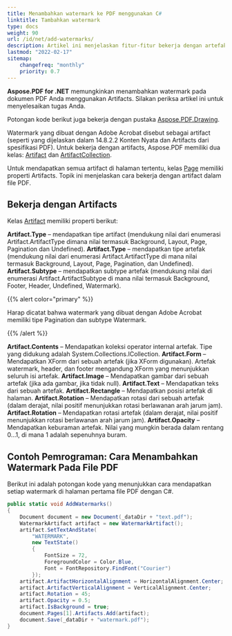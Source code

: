 ```yaml
---
title: Menambahkan watermark ke PDF menggunakan C#
linktitle: Tambahkan watermark
type: docs
weight: 90
url: /id/net/add-watermarks/
description: Artikel ini menjelaskan fitur-fitur bekerja dengan artefak dan mendapatkan watermark di PDF menggunakan C# secara programatik.
lastmod: "2022-02-17"
sitemap:
    changefreq: "monthly"
    priority: 0.7
---
```

<script type="application/ld+json">
{
    "@context": "https://schema.org",
    "@type": "TechArticle",
    "headline": "Menambahkan watermark ke PDF menggunakan C#",
    "alternativeHeadline": "Cara menambahkan watermark ke PDF",
    "author": {
        "@type": "Person",
        "name":"Anastasiia Holub",
        "givenName": "Anastasiia",
        "familyName": "Holub",
        "url":"https://www.linkedin.com/in/anastasiia-holub-750430225/"
    },
    "genre": "pembuatan dokumen pdf",
    "keywords": "pdf, c#, tambahkan watermark",
    "wordcount": "302",
    "proficiencyLevel":"Pemula",
    "publisher": {
        "@type": "Organization",
        "name": "Tim Dok Aspose.PDF",
        "url": "https://products.aspose.com/pdf",
        "logo": "https://www.aspose.cloud/templates/aspose/img/products/pdf/aspose_pdf-for-net.svg",
        "alternateName": "Aspose",
        "sameAs": [
            "https://facebook.com/aspose.pdf/",
            "https://twitter.com/asposepdf",
            "https://www.youtube.com/channel/UCmV9sEg_QWYPi6BJJs7ELOg/featured",
            "https://www.linkedin.com/company/aspose",
            "https://stackoverflow.com/questions/tagged/aspose",
            "https://aspose.quora.com/",
            "https://aspose.github.io/"
        ],
        "contactPoint": [
            {
                "@type": "ContactPoint",
                "telephone": "+1 903 306 1676",
                "contactType": "sales",
                "areaServed": "US",
                "availableLanguage": "en"
            },
            {
                "@type": "ContactPoint",
                "telephone": "+44 141 628 8900",
                "contactType": "sales",
                "areaServed": "GB",
                "availableLanguage": "en"
            },
            {
                "@type": "ContactPoint",
                "telephone": "+61 2 8006 6987",
                "contactType": "sales",
                "areaServed": "AU",
                "availableLanguage": "en"
            }
        ]
    },
    "url": "/net/add-watermarks/",
    "mainEntityOfPage": {
        "@type": "WebPage",
        "@id": "/net/add-watermarks/"
    },
    "dateModified": "2022-02-04",
    "description": "Artikel ini menjelaskan fitur-fitur bekerja dengan artefak dan mendapatkan watermark di PDF menggunakan C# secara programatik."
}
</script>

**Aspose.PDF for .NET** memungkinkan menambahkan watermark pada dokumen PDF Anda menggunakan Artifacts. Silakan periksa artikel ini untuk menyelesaikan tugas Anda.

Potongan kode berikut juga bekerja dengan pustaka [Aspose.PDF.Drawing](/pdf/id/net/drawing/).

Watermark yang dibuat dengan Adobe Acrobat disebut sebagai artifact (seperti yang dijelaskan dalam 14.8.2.2 Konten Nyata dan Artifacts dari spesifikasi PDF). Untuk bekerja dengan artifacts, Aspose.PDF memiliki dua kelas: [Artifact](https://reference.aspose.com/pdf/net/aspose.pdf/artifact) dan [ArtifactCollection](https://reference.aspose.com/pdf/net/aspose.pdf/artifactcollection).

Untuk mendapatkan semua artifact di halaman tertentu, kelas [Page](https://reference.aspose.com/pdf/net/aspose.pdf/page) memiliki properti Artifacts. Topik ini menjelaskan cara bekerja dengan artifact dalam file PDF.

## Bekerja dengan Artifacts

Kelas [Artifact](https://reference.aspose.com/pdf/net/aspose.pdf/artifact) memiliki properti berikut:

**Artifact.Type** – mendapatkan tipe artifact (mendukung nilai dari enumerasi Artifact.ArtifactType dimana nilai termasuk Background, Layout, Page, Pagination dan Undefined).
**Artifact.Type** – mendapatkan tipe artefak (mendukung nilai dari enumerasi Artifact.ArtifactType di mana nilai termasuk Background, Layout, Page, Pagination, dan Undefined).
**Artifact.Subtype** – mendapatkan subtype artefak (mendukung nilai dari enumerasi Artifact.ArtifactSubtype di mana nilai termasuk Background, Footer, Header, Undefined, Watermark).

{{% alert color="primary" %}}

Harap dicatat bahwa watermark yang dibuat dengan Adobe Acrobat memiliki tipe Pagination dan subtype Watermark.

{{% /alert %}}

**Artifact.Contents** – Mendapatkan koleksi operator internal artefak. Tipe yang didukung adalah System.Collections.ICollection.
**Artifact.Form** – Mendapatkan XForm dari sebuah artefak (jika XForm digunakan). Artefak watermark, header, dan footer mengandung XForm yang menunjukkan seluruh isi artefak.
**Artifact.Image** – Mendapatkan gambar dari sebuah artefak (jika ada gambar, jika tidak null).
**Artifact.Text** – Mendapatkan teks dari sebuah artefak.
**Artifact.Rectangle** – Mendapatkan posisi artefak di halaman.
**Artifact.Rotation** – Mendapatkan rotasi dari sebuah artefak (dalam derajat, nilai positif menunjukkan rotasi berlawanan arah jarum jam).
**Artifact.Rotation** – Mendapatkan rotasi artefak (dalam derajat, nilai positif menunjukkan rotasi berlawanan arah jarum jam).
**Artifact.Opacity** – Mendapatkan keburaman artefak. Nilai yang mungkin berada dalam rentang 0…1, di mana 1 adalah sepenuhnya buram.

## Contoh Pemrograman: Cara Menambahkan Watermark Pada File PDF

Berikut ini adalah potongan kode yang menunjukkan cara mendapatkan setiap watermark di halaman pertama file PDF dengan C#.

```csharp
public static void AddWatermarks()
{
    Document document = new Document(_dataDir + "text.pdf");
    WatermarkArtifact artifact = new WatermarkArtifact();
    artifact.SetTextAndState(
        "WATERMARK",
        new TextState()
        {
            FontSize = 72,
            ForegroundColor = Color.Blue,
            Font = FontRepository.FindFont("Courier")
        });
    artifact.ArtifactHorizontalAlignment = HorizontalAlignment.Center;
    artifact.ArtifactVerticalAlignment = VerticalAlignment.Center;
    artifact.Rotation = 45;
    artifact.Opacity = 0.5;
    artifact.IsBackground = true;
    document.Pages[1].Artifacts.Add(artifact);
    document.Save(_dataDir + "watermark.pdf");
}
```

<script type="application/ld+json">
{
    "@context": "http://schema.org",
    "@type": "SoftwareApplication",
    "name": "Perpustakaan Aspose.PDF untuk .NET",
    "image": "https://www.aspose.cloud/templates/aspose/img/products/pdf/aspose_pdf-for-net.svg",
    "url": "https://www.aspose.com/",
    "publisher": {
        "@type": "Organization",
        "name": "Aspose.PDF",
        "url": "https://products.aspose.com/pdf",
        "logo": "https://www.aspose.cloud/templates/aspose/img/products/pdf/aspose_pdf-for-net.svg",
        "alternateName": "Aspose",
        "sameAs": [
            "https://facebook.com/aspose.pdf/",
            "https://twitter.com/asposepdf",
            "https://www.youtube.com/channel/UCmV9sEg_QWYPi6BJJs7ELOg/featured",
            "https://www.linkedin.com/company/aspose",
            "https://stackoverflow.com/questions/tagged/aspose",
            "https://aspose.quora.com/",
            "https://aspose.github.io/"
        ],
        "contactPoint": [
            {
                "@type": "ContactPoint",
                "telephone": "+1 903 306 1676",
                "contactType": "penjualan",
                "areaServed": "US",
                "availableLanguage": "en"
            },
            {
                "@type": "ContactPoint",
                "telephone": "+44 141 628 8900",
                "contactType": "penjualan",
                "areaServed": "GB",
                "availableLanguage": "en"
            },
            {
                "@type": "ContactPoint",
                "telephone": "+61 2 8006 6987",
                "contactType": "penjualan",
                "areaServed": "AU",
                "availableLanguage": "en"
            }
        ]
    },
    "offers": {
        "@type": "Offer",
        "price": "1199",
        "priceCurrency": "USD"
    },
    "applicationCategory": "Perpustakaan Manipulasi PDF untuk .NET",
    "downloadUrl": "https://www.nuget.org/packages/Aspose.PDF/",
    "operatingSystem": "Windows, MacOS, Linux",
    "screenshot": "https://docs.aspose.com/pdf/net/create-pdf-document/screenshot.png",
    "softwareVersion": "2022.1",
    "aggregateRating": {
        "@type": "AggregateRating",
        "ratingValue": "5",
        "ratingCount": "16"
    }
}
</script>
```

